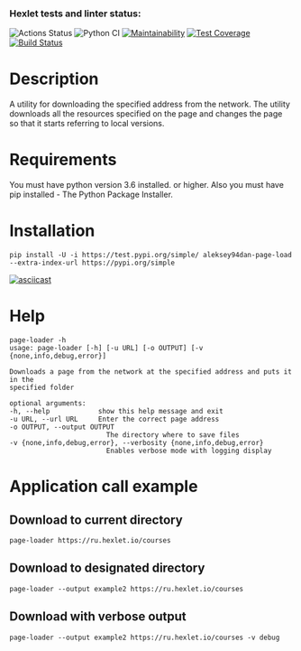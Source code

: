 ### Hexlet tests and linter status:
![Actions Status](https://github.com/Aleksey94Dan/python-project-lvl3//workflows/hexlet-check/badge.svg)
![Python CI](https://github.com/Aleksey94Dan/python-project-lvl3/workflows/Python%20CI/badge.svg?event=push)
[![Maintainability](https://api.codeclimate.com/v1/badges/2863440f6754f8f6819a/maintainability)](https://codeclimate.com/github/Aleksey94Dan/python-project-lvl3/maintainability)
[![Test Coverage](https://api.codeclimate.com/v1/badges/2863440f6754f8f6819a/test_coverage)](https://codeclimate.com/github/Aleksey94Dan/python-project-lvl3/test_coverage)
[![Build Status](https://travis-ci.org/Aleksey94Dan/python-project-lvl3.svg?branch=main)](https://travis-ci.org/Aleksey94Dan/python-project-lvl3)

# Description

A utility for downloading the specified address from the network. The utility downloads all the resources specified on the page and changes the page so that it starts referring to local versions.

# Requirements

You must have python version 3.6 installed. or higher.
Also you must have pip installed - The Python Package Installer.

# Installation

    pip install -U -i https://test.pypi.org/simple/ aleksey94dan-page-load --extra-index-url https://pypi.org/simple

[![asciicast](https://asciinema.org/a/yeGqzqMxnapSBG02xzb9ZWsfK.svg)](https://asciinema.org/a/yeGqzqMxnapSBG02xzb9ZWsfK)


# Help

    page-loader -h
    usage: page-loader [-h] [-u URL] [-o OUTPUT] [-v {none,info,debug,error}]

    Downloads a page from the network at the specified address and puts it in the
    specified folder

    optional arguments:
    -h, --help            show this help message and exit
    -u URL, --url URL     Enter the correct page address
    -o OUTPUT, --output OUTPUT
                            The directory where to save files
    -v {none,info,debug,error}, --verbosity {none,info,debug,error}
                            Enables verbose mode with logging display

# Application call example

## Download to current directory

    page-loader https://ru.hexlet.io/courses



## Download to designated directory

    page-loader --output example2 https://ru.hexlet.io/courses


## Download with verbose output

    page-loader --output example2 https://ru.hexlet.io/courses -v debug


